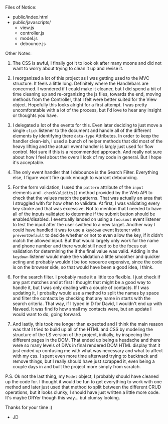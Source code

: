 Files of Notice:
- public/index.html
- public/javascripts/
	- view.js
	- controller.js
	- model.js
	- debounce.js

Other Notes:

1. The CSS is awful, I finally got it to look ok after many moons and did not want to worry about trying to clean it up and revise it.

2. I reorganized a lot of this project as I was getting used to the MVC structure. It feels a little long. Definitely where the Handlebars are concerned. I wondered if I could make it cleaner, but I did spend a bit of time cleaning up and re-organizing the js files, towards the end, moving methods from the Controller, that I felt were better suited for the View object. Hopefully this looks alright for a first attempt. I was pretty uncomforatable with a lot of the process, but I'd love to hear any insight or thoughts you have.

3. I delegated a lot of the events for this. Even later deciding to just move a single `click` listener to the document and handle all of the different elements by identifying there `data-type` Attributes. In order to keep the handler clean-ish, I used a bunch of helper methods that did most of the heavy lifting and the actuall event handler is largly just used for flow control. Not sure if this is a recommended approach. And really not sure about how I feel about the overall look of my code in general. But I hope it's acceptable.

4. The only event handler that I debounce is the Search Filter. Everything else, I figure won't fire quick enough to warrant debouncing.

5. For the form validation, I used the `pattern` attribute of the `input` elements and `.checkValidity()` method provided by the Web API to check that the values match the patterns. That was actually an area that I struggled with for how often to validate. At first, I was validating every key stroke and that was excessive. Not to mention that I needed to have all of the inputs validated to determine if the submit button should be enabled/disabled. I eventually landed on using a `focusout` event listener to test the input after the user swithed to a new target. Another way I could have handled it was to use a `keydown` event listener with `preventDefault` to decide whether or not to even allow the key, if it didn't match the allowed input. But that would largely only work for the name and phone number and there would still need to be the focus out validation for determining the if the final value was valid. Adding in the `keydown` listener would make the validation a little smoother and quicker acting and probably wouldn't be too resource expensive, since the code is on the browser side, so that would have been a good idea, I think.

6. For the search filter. I probably made it a little too flexible. I just check if any part matches and at first I thought that might be a good way to handle it, but I was only dealing with a couple of contacts. If I was updating it, I probalby would use a method to split the names by space and filter the contacts by checking that any name in starts with the search criteria. That way, if I typed in D for David, I wouldn't end up with Naveed. It was find fo how small my contacts were, but an update I would want to do, going forward.

7. And lastly, this took me longer than expected and I think the main reason was that I tried to build up all of the HTML and CSS by modeling the structure of the LS version of the project, initially, by inspecing the different pages in the DOM. That ended up being a headache and there were so many levels of DIVs in final rendered DOM HTML display that it just ended up confusing me with what was necessary and what to affect with my css. I spent even more time afterward trying to backtrack and remove things, but I really should have just scrapped it, even being a couple days in and built the project more simply from scratch.

P.S. Ok not the last thing, my `Model` object, I probably should have cleaned up the code for. I thought it would be fun to get everything to work with one method and later just used that method to split between the different CRUD operations, but it looks clunky, I should have just written a little more code. It's maybe DRYer though this way... but clumsy looking.

Thanks for your time :)
- JD
